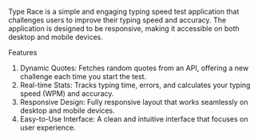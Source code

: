 Type Race is a simple and engaging typing speed test application that challenges users to improve their typing speed and accuracy. The application is designed to be responsive, making it accessible on both desktop and mobile devices.

Features
1. Dynamic Quotes: Fetches random quotes from an API, offering a new challenge each time you start the test.
2. Real-time Stats: Tracks typing time, errors, and calculates your typing speed (WPM) and accuracy.
3. Responsive Design: Fully responsive layout that works seamlessly on desktop and mobile devices.
4. Easy-to-Use Interface: A clean and intuitive interface that focuses on user experience.
